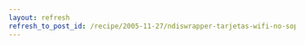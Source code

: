 ```yaml
---
layout: refresh
refresh_to_post_id: /recipe/2005-11-27/ndiswrapper-tarjetas-wifi-no-soportadas-en-linux
---
```

